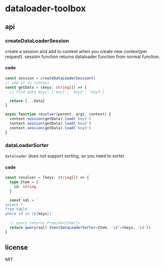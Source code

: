 # dataloader-toolbox

## api

### createDataLoaderSession

create a session and add to context when you create new context(per request).
session function returns dataloader function from normal function.

#### code

```ts
const session = createDataLoaderSession()
// add it to context
const getData = (keys: string[]) => {
  // find data keys: ['key1', 'key2', 'key3']

  return [...data]
}

async function resolver(parent, args, context) {
  context.session(getData).load('key1')
  context.session(getData).load('key2')
  context.session(getData).load('key3')
}
```

### dataLoaderSorter

`dataloader` does not support sorting, so you need to sorter

#### code

```ts
const resolver = (keys: string[]) => {
  type Item = {
    id: string
  }

  const sql = `
select *
from table
where id in (${keys})`
  
  // query returns Promise<Item[]>
  return query(sql).then(dataLoaderSorter<Item, 'id'>(keys, 'id'))
}
```

## license
MIT
